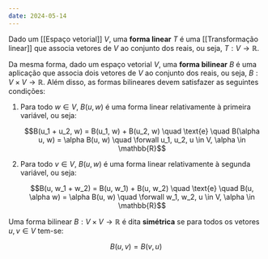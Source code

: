 ```yaml
---
date: 2024-05-14
---
```


Dado um [[Espaço vetorial]] $V$, uma **forma linear** $T$ é uma [[Transformação linear]] que associa vetores de $V$ ao conjunto dos reais, ou seja, $T: V \to \mathbb{R}$.

Da mesma forma, dado um espaço vetorial $V$, uma **forma bilinear** $B$ é uma aplicação que associa dois vetores de $V$ ao conjunto dos reais, ou seja, $B: V \times V \to \mathbb{R}$. Além disso, as formas bilineares devem satisfazer as seguintes condições:

1.  Para todo $w \in V$, $B(u,w)$ é uma forma linear relativamente à primeira variável, ou seja:

    $$B(u_1 + u_2, w) = B(u_1, w) + B(u_2, w) \quad \text{e} \quad B(\alpha u, w) = \alpha B(u, w) \quad \forwall u_1, u_2, u \in V, \alpha \in \mathbb{R}$$

2.  Para todo $v \in V$, $B(u,w)$ é uma forma linear relativamente à segunda variável, ou seja:

    $$B(u, w_1 + w_2) = B(u, w_1) + B(u, w_2) \quad \text{e} \quad B(u, \alpha w) = \alpha B(u, w) \quad \forwall w_1, w_2, u \in V, \alpha \in \mathbb{R}$$

Uma forma bilinear $B: V \times V \to \mathbb{R}$ é dita **simétrica** se para todos os vetores $u, v \in V$ tem-se:

$$B(u,v) = B(v, u)$$
